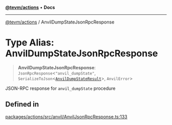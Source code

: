 [**@tevm/actions**](../README.md) • **Docs**

***

[@tevm/actions](../globals.md) / AnvilDumpStateJsonRpcResponse

# Type Alias: AnvilDumpStateJsonRpcResponse

> **AnvilDumpStateJsonRpcResponse**: `JsonRpcResponse`\<`"anvil_dumpState"`, `SerializeToJson`\<[`AnvilDumpStateResult`](AnvilDumpStateResult.md)\>, `AnvilError`\>

JSON-RPC response for `anvil_dumpState` procedure

## Defined in

[packages/actions/src/anvil/AnvilJsonRpcResponse.ts:133](https://github.com/evmts/tevm-monorepo/blob/main/packages/actions/src/anvil/AnvilJsonRpcResponse.ts#L133)
